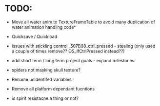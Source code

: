 # TODO:

* Move all water anim to TextureFrameTable to avoid many duplication of water animation handling code*

* Quicksave / Quickload

* issues with stickling control _507B98_ctrl_pressed - stealing (only used a couple of times remove?? OS_IfCtrlPressed instead??)

* add short term / long term project goals - expand milestones

* spiders not masking skull texture?

* Rename unidentifed variables
* Remove all platform dependant fucntions

* is spirit resistacne a thing or not?
